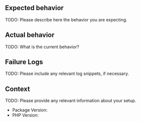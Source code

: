 ## Expected behavior

TODO: Please describe here the behavior you are expecting.

## Actual behavior

TODO: What is the current behavior?

## Failure Logs

TODO: Please include any relevant log snippets, if necessary.

## Context

TODO: Please provide any relevant information about your setup.

* Package Version:
* PHP Version:
